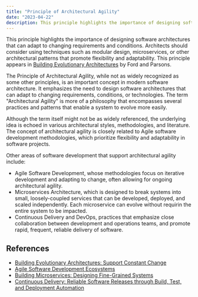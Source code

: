```yaml
---
title: "Principle of Architectural Agility"
date: "2023-04-22"
description: This principle highlights the importance of designing software architectures that can adapt to changing requirements and conditions. 
---
```


This principle highlights the importance of designing software architectures that can adapt to changing requirements and conditions. Architects should consider using techniques such as modular design, microservices, or other architectural patterns that promote flexibility and adaptability. This principle appears in [Building Evolutionary Architectures](https://amzn.to/41P6J31) by Ford and Parsons.

The Principle of Architectural Agility, while not as widely recognized as some other principles, is an important concept in modern software architecture. It emphasizes the need to design software architectures that can adapt to changing requirements, conditions, or technologies. The term "Architectural Agility" is more of a philosophy that encompasses several practices and patterns that enable a system to evolve more easily.

Although the term itself might not be as widely referenced, the underlying idea is echoed in various architectural styles, methodologies, and literature. The concept of architectural agility is closely related to Agile software development methodologies, which prioritize flexibility and adaptability in software projects.

Other areas of software development that support architectural agility include:

- Agile Software Development, whose methodologies focus on iterative development and adapting to change, often allowing for ongoing architectural agility.
- Microservices Architecture, which is designed to break systems into small, loosely-coupled services that can be developed, deployed, and scaled independently. Each microservice can evolve without requirin the entire system to be impacted.
- Continuous Delivery and DevOps, practices that emphasize close collaboration between development and operations teams, and promote rapid, frequent, reliable delivery of software.

## References

- [Building Evolutionary Architectures: Support Constant Change](https://amzn.to/41P6J31)
- [Agile Software Development Ecosystems](https://amzn.to/41BQc2P)
- [Building Microservices: Designing Fine-Grained Systems](https://amzn.to/3oCG9vR)
- [Continuous Delivery: Reliable Software Releases through Build, Test, and Deployment Automation](https://amzn.to/3LkxvKj)
